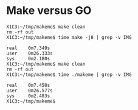 # Make versus GO

	X1C3:~/tmp/makeme$ make clean
	rm -rf out
	X1C3:~/tmp/makeme$ time make -j8 | grep -v IMG

	real    0m7.349s
	user    0m26.333s
	sys     0m2.180s
	X1C3:~/tmp/makeme$ make clean
	rm -rf out
	X1C3:~/tmp/makeme$ time ./makeme | grep -v IMG

	real    0m7.450s
	user    0m26.577s
	sys     0m2.483s
	X1C3:~/tmp/makeme$

